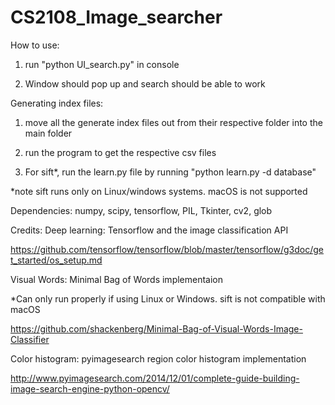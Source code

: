 # CS2108_Image_searcher

How to use:

1. run "python UI_search.py" in console

2. Window should pop up and search should be able to work

Generating index files:

1. move all the generate index files out from their respective folder into the main folder

2. run the program to get the respective csv files

3. For sift*, run the learn.py file by running "python learn.py -d database"

*note sift runs only on Linux/windows systems. macOS is not supported

Dependencies:
numpy, scipy, tensorflow, PIL, Tkinter, cv2, glob

Credits:
Deep learning: Tensorflow and the image classification API

https://github.com/tensorflow/tensorflow/blob/master/tensorflow/g3doc/get_started/os_setup.md

Visual Words: Minimal Bag of Words implementaion 

*Can only run properly if using Linux or Windows. sift is not compatible with macOS

https://github.com/shackenberg/Minimal-Bag-of-Visual-Words-Image-Classifier

Color histogram: pyimagesearch region color histogram implementation

http://www.pyimagesearch.com/2014/12/01/complete-guide-building-image-search-engine-python-opencv/



